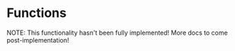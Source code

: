 # Functions #

NOTE: This functionality hasn't been fully implemented! More docs to come post-implementation!

[//]: # (Functions are essential in programming as they enable code modularity, reuse, and organization. By encapsulating specific tasks into discrete units, functions allow developers to write cleaner, more manageable code. They promote code reuse by allowing the same block of code to be executed from multiple places within a program, reducing redundancy and potential for errors, as well as enhancing readability and maintainability. )

[//]: # ()
[//]: # (## Compiler-Defined Functions ##)

[//]: # (Some functions will be automatically defined by the compiler based on the providers you have included in your script. These can be called just like user defined functions)

[//]: # ()
[//]: # (## Function Definitions ## )

[//]: # (Before being able to call a function, you must define it. We allow functions to be declared anywhere in a script that is not nested within another function, if/else block, or probe.)

[//]: # ()
[//]: # (Formal Syntax: `ID ~ "&#40;" ~ &#40;&#40; type ~ ID &#41; ~ &#40;"," ~ type ~ ID &#41;*&#41; ? ~ "&#41;" ~ &#40;"->" ~ type&#41; ? ~ block` )

[//]: # ()
[//]: # (If there is no declared return type, denoted by "->" followed by a `type` before the block, the default return type is `&#40;&#41;` -- this is effectively "void" or "empty tuple")

[//]: # (It is required to have a `return` statement for all possible flows through a function if it has a non-void return type and to return a value whose type must match the return type of the function.)

[//]: # ()
[//]: # (Examples of Function Definitions:)

[//]: # (```)

[//]: # (//This is a function without a return type)

[//]: # (i32 i = 0; )

[//]: # (my_function&#40;i32 param&#41; {)

[//]: # (    i = param;)

[//]: # (    return; //this is not required, but allowed)

[//]: # (    i++; //this code is unreachable )

[//]: # (})

[//]: # (```)

[//]: # (```)

[//]: # (//This is another function without a return type)

[//]: # (i32 count;)

[//]: # (my_function&#40;&#41; {)

[//]: # (    count++; //function does not require a return, as it has no return type)

[//]: # (})

[//]: # (my_function2&#40;&#41; -> &#40;&#41; { // This is functionally equivalent to my_function)

[//]: # (    count++;)

[//]: # (})

[//]: # (```)

[//]: # (```)

[//]: # (//here are functions with a return type)

[//]: # (dummy_fn&#40;&#41; -> i32 {)

[//]: # (    return 5;)

[//]: # (})

[//]: # (add_ints&#40;i32 a, i32 b&#41; -> i32 {)

[//]: # (    return a + b;)

[//]: # (})

[//]: # (larger_than_5&#40;i32 num&#41; -> bool {)

[//]: # (    return num > 5;)

[//]: # (})

[//]: # (```)

[//]: # (```)

[//]: # (//Here is an example of functions using if/else logic and function calls &#40;see below&#41;)

[//]: # (i32 my_var = 5;)

[//]: # (my_function&#40;bool param&#41; -> i32 {)

[//]: # (    if&#40;param&#41;{)

[//]: # (        my_var++;)

[//]: # (        return 0;)

[//]: # (    }else{)

[//]: # (        my_var--;)

[//]: # (        return my_var;)

[//]: # (    })

[//]: # (    //as all possible flows through the function have a return statement, all later code will be unreachable and does not require a return statement.)

[//]: # (})

[//]: # (```)

[//]: # (## Function Calls ##)

[//]: # (After a function is declared, either via the compiler or inside the script, they can be used within other functions and within probes. When called, functions execute the code specified in their definition and return a value with type matching the type of that function)

[//]: # ()
[//]: # (NOTE: You cannot call functions outside of probes or other functions)

[//]: # ()
[//]: # (Formal Syntax: `ID ~ "&#40;" ~ &#40; arg &#41;? ~ &#40; "," ~ arg &#41;* ~ "&#41;"`)

[//]: # ()
[//]: # ()
[//]: # (Examples:)

[//]: # (```)

[//]: # (i32 a = 0;)

[//]: # (inner_fn&#40;&#41; {)

[//]: # (    a++;)

[//]: # (})

[//]: # (outer_fn&#40;&#41; -> i32 {)

[//]: # (    inner_fn&#40;&#41;;)

[//]: # (    return a + 5;)

[//]: # (})

[//]: # (//"wasm:begin" is our probe that executes on wasm startup)

[//]: # (wasm:begin {)

[//]: # (    inner_fn&#40;&#41;; // call without assigning to something when void)

[//]: # (    i32 local1 = outer_fn&#40;&#41;; // call with assigning to a local when non-void)

[//]: # (    outer_fn&#40;&#41;; // you can call without assigning to something when non-void)

[//]: # (})

[//]: # (```)

[//]: # (```)

[//]: # (larger_than_5&#40;i32 num&#41; -> bool {)

[//]: # (    return num > 5;)

[//]: # (})

[//]: # (//"wasm:begin" is our probe that executes on wasm startup)

[//]: # (wasm:begin{)

[//]: # (    bool local1 = larger_than_5&#40;6&#41;;)

[//]: # (})

[//]: # (```)